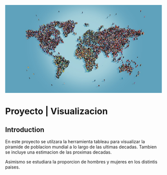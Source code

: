 ![imagen.jpeg](Data/imagen.jpeg)

# Proyecto | Visualizacion

## Introduction

En este proyecto se utilzara la herramienta tableau para visualizar la piramide de poblacion mundial a lo largo de las ultimas decadas. Tambien se incluye una estimacion de las proximas decadas. 

Asimismo se estudiara la proporcion de hombres y mujeres en los distintis paises.
